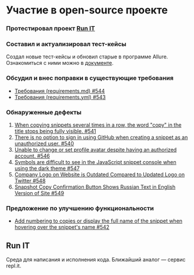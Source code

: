 # Участие в open-source проекте

### Протестировал проект [Run IT](https://runit.hexlet.ru)

### Составил и актуализировал тест-кейсы
Создал новые тест-кейсы и обновил старые в программе Allure. Ознакомиться с ними можно в [документе](https://github.com/ViktorSmiryagin/Test_Runit/blob/main/Test_cases.pdf).

### Обсудил и внес поправки в существующие требования
- [Требования (requirements.md) #544](https://github.com/hexlet-rus/runit/pull/544)
- [Требования (requirements.yml) #543](https://github.com/hexlet-rus/runit/pull/543)

### Обнаруженные дефекты
1. [When copying snippets several times in a row, the word "copy" in the title stops being fully visible. #541](https://github.com/hexlet-rus/runit/issues/541)
2. [There is no option to sign in using GitHub when creating a snippet as an unauthorized user. #540](https://github.com/hexlet-rus/runit/issues/540)
3. [Unable to change or set profile avatar despite having an authorized account. #546](https://github.com/hexlet-rus/runit/issues/546)
4. [Symbols are difficult to see in the JavaScript snippet console when using the dark theme #547](https://github.com/hexlet-rus/runit/issues/547)
5. [Company Logo on Website is Outdated Compared to Updated Logo on Twitter #548](https://github.com/hexlet-rus/runit/issues/548)
6. [Snapshot Copy Confirmation Button Shows Russian Text in English Version of Site #549](https://github.com/hexlet-rus/runit/issues/549)
### Предложение по улучшению функциональности
- [Add numbering to copies or display the full name of the snippet when hovering over the snippet's name #542](https://github.com/hexlet-rus/runit/issues/542)

## Run IT
Среда для написания и исполнения кода. Ближайший аналог — сервис repl.it.
